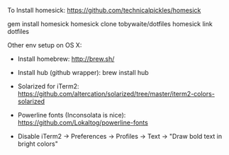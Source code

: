 To Install homesick:
https://github.com/technicalpickles/homesick

gem install homesick
homesick clone tobywaite/dotfiles
homesick link dotfiles

Other env setup on OS X:
- Install homebrew: http://brew.sh/
- Install hub (github wrapper): brew install hub

- Solarized for iTerm2: https://github.com/altercation/solarized/tree/master/iterm2-colors-solarized
- Powerline fonts (Inconsolata is nice): https://github.com/Lokaltog/powerline-fonts
- Disable iTerm2 -> Preferences -> Profiles -> Text -> "Draw bold text in bright colors"
